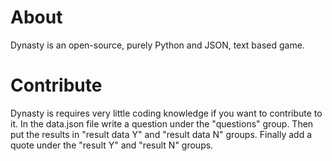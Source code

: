 # About
Dynasty is an open-source, purely Python and JSON, text based game. 

# Contribute
Dynasty is requires very little coding knowledge if you want to contribute to it. In the data.json file write a question under the "questions" group. Then put the results in "result data Y" and "result data N" groups. Finally add a quote under the "result Y" and "result N" groups. 
